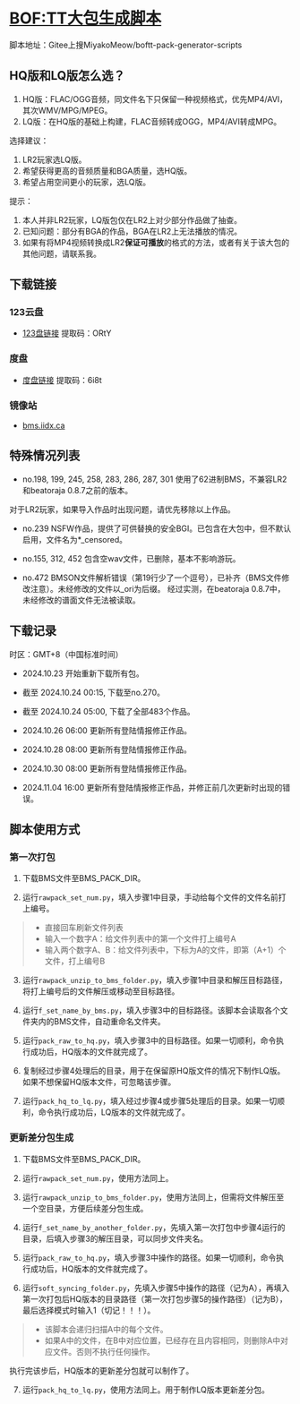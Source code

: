 # [BOF:TT大包生成脚本](https://gitee.com/MiyakoMeow/boftt-pack-generator-scripts)

脚本地址：Gitee上搜MiyakoMeow/boftt-pack-generator-scripts

## HQ版和LQ版怎么选？

1. HQ版：FLAC/OGG音频，同文件名下只保留一种视频格式，优先MP4/AVI，其次WMV/MPG/MPEG。
2. LQ版：在HQ版的基础上构建，FLAC音频转成OGG，MP4/AVI转成MPG。

选择建议：

1. LR2玩家选LQ版。
2. 希望获得更高的音频质量和BGA质量，选HQ版。
3. 希望占用空间更小的玩家，选LQ版。

提示：

1. 本人并非LR2玩家，LQ版包仅在LR2上对少部分作品做了抽查。
2. 已知问题：部分有BGA的作品，BGA在LR2上无法播放的情况。
3. 如果有将MP4视频转换成LR2**保证可播放**的格式的方法，或者有关于该大包的其他问题，请联系我。

## 下载链接

### 123云盘

- [123盘链接](https://www.123pan.com/s/Sn7lVv-Mhzm)
提取码：ORtY

### 度盘

- [度盘链接](https://pan.baidu.com/s/17seD5TCAlquX2rJ6CS4ZDg?pwd=6i8t)
提取码：6i8t

### 镜像站

- [bms.iidx.ca](https://bms.iidx.ca/bms/BMS/BMS%20%E6%B4%BB%E5%8A%A8%E5%8C%85/BOF%20G2R/%5B2024%5D%20BOFTT/)

## 特殊情况列表

- no.198, 199, 245, 258, 283, 286, 287, 301 使用了62进制BMS，不兼容LR2和beatoraja 0.8.7之前的版本。

对于LR2玩家，如果导入作品时出现问题，请优先移除以上作品。

- no.239 NSFW作品，提供了可供替换的安全BGI。已包含在大包中，但不默认启用，文件名为*_censored。

- no.155, 312, 452 包含空wav文件，已删除，基本不影响游玩。

- no.472 BMSON文件解析错误（第19行少了一个逗号），已补齐（BMS文件修改注意）。未经修改的文件以_ori为后缀。
经过实测，在beatoraja 0.8.7中，未经修改的谱面文件无法被读取。

## 下载记录

时区：GMT+8（中国标准时间）

- 2024.10.23 开始重新下载所有包。

- 截至 2024.10.24 00:15, 下载至no.270。

- 截至 2024.10.24 05:00, 下载了全部483个作品。

- 2024.10.26 06:00 更新所有登陆情报修正作品。

- 2024.10.28 08:00 更新所有登陆情报修正作品。

- 2024.10.30 08:00 更新所有登陆情报修正作品。

- 2024.11.04 16:00 更新所有登陆情报修正作品，并修正前几次更新时出现的错误。

## 脚本使用方式

### 第一次打包

1. 下载BMS文件至BMS_PACK_DIR。

2. 运行`rawpack_set_num.py`，填入步骤1中目录，手动给每个文件的文件名前打上编号。

> - 直接回车刷新文件列表
> - 输入一个数字A：给文件列表中的第一个文件打上编号A
> - 输入两个数字A、B：给文件列表中，下标为A的文件，即第（A+1）个文件，打上编号B

3. 运行`rawpack_unzip_to_bms_folder.py`，填入步骤1中目录和解压目标路径，将打上编号后的文件解压或移动至目标路径。

4. 运行`f_set_name_by_bms.py`，填入步骤3中的目标路径。该脚本会读取各个文件夹内的BMS文件，自动重命名文件夹。

5. 运行`pack_raw_to_hq.py`，填入步骤3中的目标路径。如果一切顺利，命令执行成功后，HQ版本的文件就完成了。

6. 复制经过步骤4处理后的目录，用于在保留原HQ版文件的情况下制作LQ版。如果不想保留HQ版本文件，可忽略该步骤。

7. 运行`pack_hq_to_lq.py`，填入经过步骤4或步骤5处理后的目录。如果一切顺利，命令执行成功后，LQ版本的文件就完成了。

### 更新差分包生成

1. 下载BMS文件至BMS_PACK_DIR。

2. 运行`rawpack_set_num.py`，使用方法同上。

3. 运行`rawpack_unzip_to_bms_folder.py`，使用方法同上，但需将文件解压至一个空目录，方便后续差分包生成。

4. 运行`f_set_name_by_another_folder.py`，先填入第一次打包中步骤4运行的目录，后填入步骤3的解压目录，可以同步文件夹名。

5. 运行`pack_raw_to_hq.py`，填入步骤3中操作的路径。如果一切顺利，命令执行成功后，HQ版本的文件就完成了。

6. 运行`soft_syncing_folder.py`，先填入步骤5中操作的路径（记为A），再填入第一次打包后HQ版本的目录路径（第一次打包步骤5的操作路径）（记为B），最后选择模式时输入1（切记！！！）。

> - 该脚本会递归扫描A中的每个文件。
> - 如果A中的文件，在B中对应位置，已经存在且内容相同，则删除A中对应文件。否则不执行任何操作。

执行完该步后，HQ版本的更新差分包就可以制作了。

7. 运行`pack_hq_to_lq.py`，使用方法同上。用于制作LQ版本更新差分包。
